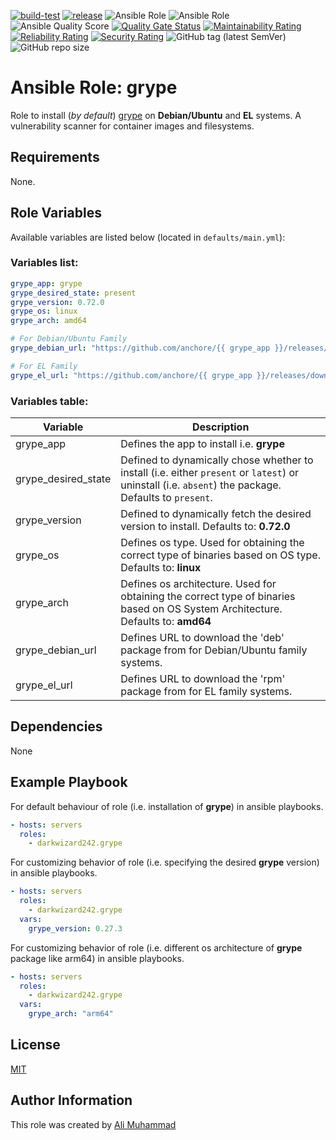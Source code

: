 [![build-test](https://github.com/darkwizard242/ansible-role-grype/workflows/build-and-test/badge.svg?branch=master)](https://github.com/darkwizard242/ansible-role-grype/actions?query=workflow%3Abuild-and-test) [![release](https://github.com/darkwizard242/ansible-role-grype/workflows/release/badge.svg)](https://github.com/darkwizard242/ansible-role-grype/actions?query=workflow%3Arelease) ![Ansible Role](https://img.shields.io/ansible/role/57357?color=dark%20green%20) ![Ansible Role](https://img.shields.io/ansible/role/d/57357?label=role%20downloads) ![Ansible Quality Score](https://img.shields.io/ansible/quality/57357?label=ansible%20quality%20score) [![Quality Gate Status](https://sonarcloud.io/api/project_badges/measure?project=ansible-role-grype&metric=alert_status)](https://sonarcloud.io/dashboard?id=ansible-role-grype) [![Maintainability Rating](https://sonarcloud.io/api/project_badges/measure?project=ansible-role-grype&metric=sqale_rating)](https://sonarcloud.io/dashboard?id=ansible-role-grype) [![Reliability Rating](https://sonarcloud.io/api/project_badges/measure?project=ansible-role-grype&metric=reliability_rating)](https://sonarcloud.io/dashboard?id=ansible-role-grype) [![Security Rating](https://sonarcloud.io/api/project_badges/measure?project=ansible-role-grype&metric=security_rating)](https://sonarcloud.io/dashboard?id=ansible-role-grype) ![GitHub tag (latest SemVer)](https://img.shields.io/github/tag/darkwizard242/ansible-role-grype?label=release) ![GitHub repo size](https://img.shields.io/github/repo-size/darkwizard242/ansible-role-grype?color=orange&style=flat-square)

# Ansible Role: grype

Role to install (_by default_) [grype](https://github.com/anchore/grype) on **Debian/Ubuntu** and **EL** systems. A vulnerability scanner for container images and filesystems.

## Requirements

None.

## Role Variables

Available variables are listed below (located in `defaults/main.yml`):

### Variables list:

```yaml
grype_app: grype
grype_desired_state: present
grype_version: 0.72.0
grype_os: linux
grype_arch: amd64

# For Debian/Ubuntu Family
grype_debian_url: "https://github.com/anchore/{{ grype_app }}/releases/download/v{{ grype_version }}/{{ grype_app }}_{{ grype_version }}_{{ grype_os }}_{{ grype_arch }}.deb"

# For EL Family
grype_el_url: "https://github.com/anchore/{{ grype_app }}/releases/download/v{{ grype_version }}/{{ grype_app }}_{{ grype_version }}_{{ grype_os }}_{{ grype_arch }}.rpm"
```

### Variables table:

Variable            | Description
------------------- | ----------------------------------------------------------------------------------------------------------------------------------------------------
grype_app           | Defines the app to install i.e. **grype**
grype_desired_state | Defined to dynamically chose whether to install (i.e. either `present` or `latest`) or uninstall (i.e. `absent`) the package. Defaults to `present`.
grype_version       | Defined to dynamically fetch the desired version to install. Defaults to: **0.72.0**
grype_os            | Defines os type. Used for obtaining the correct type of binaries based on OS type. Defaults to: **linux**
grype_arch          | Defines os architecture. Used for obtaining the correct type of binaries based on OS System Architecture. Defaults to: **amd64**
grype_debian_url    | Defines URL to download the 'deb' package from for Debian/Ubuntu family systems.
grype_el_url        | Defines URL to download the 'rpm' package from for EL family systems.

## Dependencies

None

## Example Playbook

For default behaviour of role (i.e. installation of **grype**) in ansible playbooks.

```yaml
- hosts: servers
  roles:
    - darkwizard242.grype
```

For customizing behavior of role (i.e. specifying the desired **grype** version) in ansible playbooks.

```yaml
- hosts: servers
  roles:
    - darkwizard242.grype
  vars:
    grype_version: 0.27.3
```

For customizing behavior of role (i.e. different os architecture of **grype** package like arm64) in ansible playbooks.

```yaml
- hosts: servers
  roles:
    - darkwizard242.grype
  vars:
    grype_arch: "arm64"
```

## License

[MIT](https://github.com/darkwizard242/ansible-role-grype/blob/master/LICENSE)

## Author Information

This role was created by [Ali Muhammad](https://www.alimuhammad.dev)
